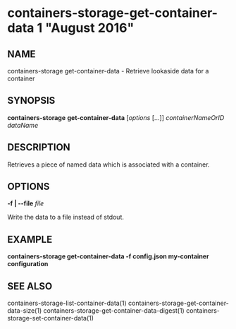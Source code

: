 # containers-storage-get-container-data 1 "August 2016"

## NAME
containers-storage get-container-data - Retrieve lookaside data for a container

## SYNOPSIS
**containers-storage** **get-container-data** [*options* [...]] *containerNameOrID* *dataName*

## DESCRIPTION
Retrieves a piece of named data which is associated with a container.

## OPTIONS
**-f | --file** *file*

Write the data to a file instead of stdout.

## EXAMPLE
**containers-storage get-container-data -f config.json my-container configuration**

## SEE ALSO
containers-storage-list-container-data(1)
containers-storage-get-container-data-size(1)
containers-storage-get-container-data-digest(1)
containers-storage-set-container-data(1)
